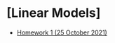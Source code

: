 # [Linear Models]
- [Homework 1 (25 October 2021)](https://khuongquynhlong.github.io/Biostat/LIMO/LIMO_HW1.html)
